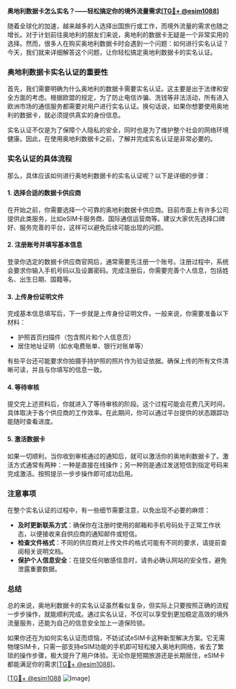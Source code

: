 **奥地利数据卡怎么实名？——轻松搞定你的境外流量需求[[TG💪+ @esim1088](https://t.me/s/esim1088)]**

随着全球化的加速，越来越多的人选择出国旅行或工作，而境外流量的需求也随之增长。对于计划前往奥地利的朋友们来说，奥地利的数据卡无疑是一个非常实用的选择。然而，很多人在购买奥地利数据卡时会遇到一个问题：如何进行实名认证？今天，我们就来详细解答这个问题，让你轻松搞定奥地利数据卡的实名认证。

### 奥地利数据卡实名认证的重要性

首先，我们需要明确为什么奥地利的数据卡需要实名认证。这主要是出于法律和安全方面的考虑。根据欧盟的规定，为了防止电信诈骗、洗钱等非法活动，所有进入欧洲市场的通信服务都需要对用户进行实名认证。换句话说，如果你想要使用奥地利的数据卡，就必须提供真实的身份信息。

实名认证不仅是为了保障个人隐私的安全，同时也是为了维护整个社会的网络环境健康。因此，在使用奥地利数据卡之前，了解并完成实名认证是非常必要的。

### 实名认证的具体流程

那么，具体应该如何进行奥地利数据卡的实名认证呢？以下是详细的步骤：

#### 1. **选择合适的数据卡供应商**
   在开始之前，你需要选择一个可靠的奥地利数据卡供应商。目前市面上有许多公司提供此类服务，比如eSIM卡服务商、国际通信运营商等。建议大家优先选择口碑好、服务完善的平台，这样可以避免后续可能出现的问题。

#### 2. **注册账号并填写基本信息**
   登录你选定的数据卡供应商官网后，通常需要先注册一个账号。注册过程中，系统会要求你输入手机号码以及设置密码。完成注册后，你需要完善个人信息，包括姓名、出生日期、国籍等。

#### 3. **上传身份证明文件**
   完成基本信息填写后，下一步就是上传身份证明文件。一般来说，你需要准备以下材料：
   - 护照首页扫描件（包含照片和个人信息页）
   - 居住地址证明（如水电费账单、银行对账单等）

   有些平台还可能要求你拍摄手持护照的照片作为验证依据。确保上传的所有文件清晰可读，并且与你填写的信息一致。

#### 4. **等待审核**
   提交完上述资料后，你就进入了等待审核的阶段。这个过程可能会花费几天时间，具体取决于各个供应商的工作效率。在此期间，你可以通过平台提供的状态跟踪功能随时查看进度。

#### 5. **激活数据卡**
   如果一切顺利，当你收到审核通过的通知后，就可以激活你的奥地利数据卡了。激活方式通常有两种：一种是直接在线操作；另一种则是通过发送短信到指定号码来完成激活。按照提示一步步操作即可成功启用。

### 注意事项

在整个实名认证的过程中，有一些细节需要注意，以免出现不必要的麻烦：
- **及时更新联系方式**：确保你在注册时使用的邮箱和手机号码处于正常工作状态，以便接收来自供应商的通知邮件或短信。
- **检查文件格式**：不同的供应商对上传文件的格式可能有不同的要求，请提前查阅相关说明文档。
- **保护个人信息安全**：在提交任何敏感信息时，请务必确认网站的安全性，避免泄露重要数据。

### 总结

总的来说，奥地利数据卡的实名认证虽然看似复杂，但实际上只要按照正确的流程一步步操作，就能顺利完成。通过实名认证，不仅可以享受到更加稳定高效的境外流量服务，还能为自己的信息安全加上一道保险锁。

如果你还在为如何实名认证而烦恼，不妨试试eSIM卡这种新型解决方案。它无需物理SIM卡，只需一部支持eSIM功能的手机即可轻松接入奥地利网络，省去了繁琐的操作步骤，极大提升了用户体验。无论你是短期旅游还是长期居住，eSIM卡都能满足你的需求[[TG💪+ @esim1088](https://t.me/s/esim1088)]。

[[TG💪+ @esim1088](https://t.me/s/esim1088) ![Image](https://i.postimg.cc/4NQfJmqS/Snipaste-2025-05-13-00-14-12.png)]